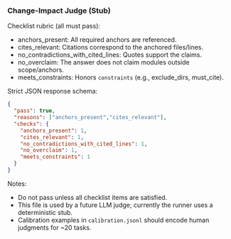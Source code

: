 ### Change-Impact Judge (Stub)

Checklist rubric (all must pass):
- anchors_present: All required anchors are referenced.
- cites_relevant: Citations correspond to the anchored files/lines.
- no_contradictions_with_cited_lines: Quotes support the claims.
- no_overclaim: The answer does not claim modules outside scope/anchors.
- meets_constraints: Honors `constraints` (e.g., exclude_dirs, must_cite).

Strict JSON response schema:
```json
{
  "pass": true,
  "reasons": ["anchors_present","cites_relevant"],
  "checks": {
    "anchors_present": 1,
    "cites_relevant": 1,
    "no_contradictions_with_cited_lines": 1,
    "no_overclaim": 1,
    "meets_constraints": 1
  }
}
```

Notes:
- Do not pass unless all checklist items are satisfied.
- This file is used by a future LLM judge; currently the runner uses a deterministic stub.
- Calibration examples in `calibration.jsonl` should encode human judgments for ~20 tasks.

